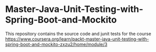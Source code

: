 # Master-Java-Unit-Testing-with-Spring-Boot-and-Mockito

This repository contains the source code and junit tests 
for the course https://www.coursera.org/learn/packt-master-java-unit-testing-with-spring-boot-and-mockito-zxzu2/home/module/3
